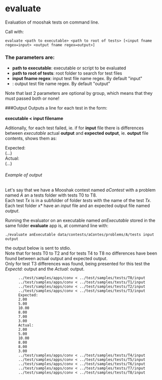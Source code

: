 # evaluate
Evaluation of mooshak tests on command line.

Call with:

`evaluate <path to executable> <path to root of tests> [<input fname regex=input> <output fname regex=output>]`


### The parameters are:

 * **path to executable**:  executable or script to be evaluated
 * **path to root of tests**:  root folder to search for test files
 * **input fname regex**: input test file name regex. By default "input"
 * **<output fname regex>**: output test file name regex. By default "output"
 
 Note that last 2 parameters are optional by group, which means that they must passed both or none!

###Output
 Outputs a line for each test in the form:\
 \
 **executable < input filename**
 
Aditionally, for each test failed, ie. if for **input** file there is differences between *executable* actual **output** and **expected output**, ie. **output** file contents, shows them as:

Expected:\
(...)\
Actual:\
(...)


###### Example of output
Let's say that we have a Mooshak contest named *aContest* with a problem named *A* an a tests folder with tests T0 to T8.\
Each test *Tx* is in a subfolder of folder *tests* with the name of the test *Tx*.\
Each test folder x* have an *input* file and an expected output file named *output*.

Running the evaluator on an executable named *anExecutable* stored in the same folder **evaluate** app is, at command line with:

`./evaluate anExecutable data/contests/aContes/problems/A/tests input output`

the output below is sent to stdio.\
Note that for tests T0 to T2 and for tests T4 to T8 no differences have been found between actual output and expected output.\
Only for test T3 differences was found, being presented for this test the *Expectd:* output and the *Actual:* output.
```
 	  ../test/samples/apps/conv < ../test/samples/tests/T0/input
 	  ../test/samples/apps/conv < ../test/samples/tests/T1/input
 	  ../test/samples/apps/conv < ../test/samples/tests/T2/input
 	  ../test/samples/apps/conv < ../test/samples/tests/T3/input
 	  Expected:
 	  2.00
 	  5.00
 	  10.00
 	  8.00
 	  7.00
 	  3.00
 	  Actual:
 	  2.00
 	  5.00
 	  10.00
 	  8.00
 	  8.00
 	  3.00
 	  ../test/samples/apps/conv < ../test/samples/tests/T4/input
 	  ../test/samples/apps/conv < ../test/samples/tests/T5/input
 	  ../test/samples/apps/conv < ../test/samples/tests/T6/input
 	  ../test/samples/apps/conv < ../test/samples/tests/T7/input
 	  ../test/samples/apps/conv < ../test/samples/tests/T8/input
 ```